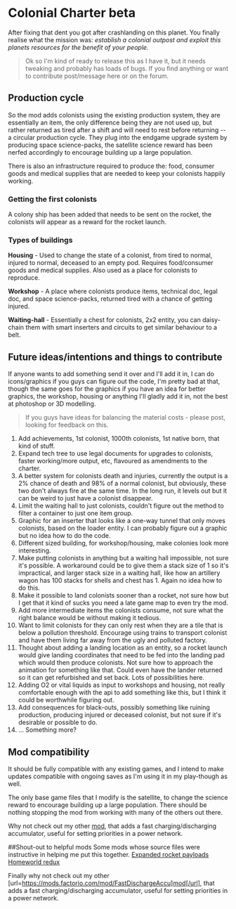 # Colonial Charter **beta**

After fixing that dent you got after crashlanding on this planet. You finally realise what the mission was: *establish a colonial outpost and exploit this planets resources for the benefit of your people.*

> Ok so I'm kind of ready to release this as I have it, but it needs tweaking and probably has loads of bugs. If you find anything or want to contribute post/message here or on the forum.

## Production cycle
So the mod adds colonists using the existing production system, they are essentially an item, the only difference being they are not used up, but rather returned as tired after a shift and will need to rest before returning -- a circular production cycle. They plug into the endgame upgrade system by producing space science-packs, the satellite science reward has been nerfed accordingly to encourage building up a large population. 

There is also an infrastructure required to produce the: food, consumer goods and medical supplies that are needed to keep your colonists happily working. 

### Getting the first colonists 
A colony ship has been added that needs to be sent on the rocket, the colonists will appear as a reward for the rocket launch. 

### Types of buildings
**Housing** - Used to change the state of a colonist, from tired to normal, injured to normal, deceased to an empty pod. Requires food/consumer goods and medical supplies. Also used as a place for colonists to reproduce. 

**Workshop** - A place where colonists produce items, technical doc, legal doc, and space science-packs, returned tired with a chance of getting injured.

**Waiting-hall** - Essentially a chest for colonists, 2x2 entity, you can daisy-chain them with smart inserters and circuits to get similar behaviour to a belt. 

## Future ideas/intentions and things to contribute
If anyone wants to add something send it over and I'll add it in, I can do icons/graphics if you guys can figure out the code, I'm pretty bad at that, though the same goes for the graphics if you have an idea for better graphics, the workshop, housing or anything I'll gladly add it in, not the best at photoshop or 3D modelling. 

> If you guys have ideas for balancing the material costs - please post, looking for feedback on this. 

1. Add achievements, 1st colonist, 1000th colonists, 1st native born, that kind of stuff.  
2. Expand tech tree to use legal documents for upgrades to colonists, faster working/more output, etc, flavoured as amendments to the charter. 
3. A better system for colonists death and injuries, currently the output is a 2% chance of death and 98% of a normal colonist, but obviously, these two don't always fire at the same time. In the long run, it levels out but it can be weird to just have a colonist disappear. 
4. Limit the waiting hall to just colonists, couldn't figure out the method to filter a container to just one item group.
5. Graphic for an inserter that looks like a one-way tunnel that only moves colonists, based on the loader entity. I can probably figure out a graphic but no idea how to do the code. 
6. Different sized building, for workshop/housing, make colonies look more interesting. 
7. Make putting colonists in anything but a waiting hall impossible, not sure it's possible. A workaround could be to give them a stack size of 1 so it's impractical, and larger stack size in a waiting hall, like how an artillery wagon has 100 stacks for shells and chest has 1. Again no idea how to do this. 
8. Make it possible to land colonists sooner than a rocket, not sure how but I get that it kind of sucks you need a late game map to even try the mod. 
9. Add more intermediate items the colonists consume, not sure what the right balance would be without making it tedious.
10. Want to limit colonists for they can only rest when they are a tile that is below a pollution threshold. Encourage using trains to transport colonist and have them living far away from the ugly and polluted factory. 
11. Thought about adding a landing location as an entity, so a rocket launch would give landing coordinates that need to be fed into the landing pad which would then produce colonists. Not sure how to approach the animation for something like that. Could even have the lander returned so it can get refurbished and set back. Lots of possibilities here.
12. Adding O2 or vital liquids as input to workshops and housing, not really comfortable enough with the api to add something like this, but I think it could be worthwhile figuring out. 
13. Add consequences for black-outs, possibly something like ruining production, producing injured or deceased colonist, but not sure if it's desirable or possible to do. 
12. ... Something more? 

## Mod compatibility
It should be fully compatible with any existing games, and I intend to make updates compatible with ongoing saves as I'm using it in my play-though as well. 

The only base game files that I modify is the satellite, to change the science reward to encourage building up a large population. There should be nothing stopping the mod from working with many of the others out there.

Why not check out my other [mod](https://mods.factorio.com/mod/FastDischargeAccu), that adds a fast charging/discharging accumulator, useful for setting priorities in a power network. 


##Shout-out to helpful mods
Some mods whose source files were instructive in helping me put this together. 
[Expanded rocket payloads](https://mods.factorio.com/mod/expanded-rocket-payloads)
[Homeworld redux](https://mods.factorio.com/mod/homeworld_redux)

Finally why not check out my other [url=https://mods.factorio.com/mod/FastDischargeAccu]mod[/url], that adds a fast charging/discharging accumulator, useful for setting priorities in a power network. 
